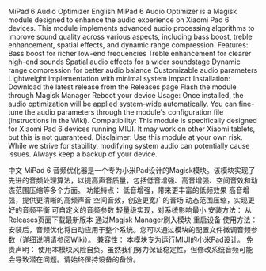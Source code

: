MiPad 6 Audio Optimizer
English
MiPad 6 Audio Optimizer is a Magisk module designed to enhance the audio experience on Xiaomi Pad 6 devices. This module implements advanced audio processing algorithms to improve sound quality across various aspects, including bass boost, treble enhancement, spatial effects, and dynamic range compression.
Features:
Bass boost for richer low-end frequencies
Treble enhancement for clearer high-end sounds
Spatial audio effects for a wider soundstage
Dynamic range compression for better audio balance
Customizable audio parameters
Lightweight implementation with minimal system impact
Installation:
Download the latest release from the Releases page
Flash the module through Magisk Manager
Reboot your device
Usage:
Once installed, the audio optimization will be applied system-wide automatically. You can fine-tune the audio parameters through the module's configuration file (instructions in the Wiki).
Compatibility:
This module is specifically designed for Xiaomi Pad 6 devices running MIUI. It may work on other Xiaomi tablets, but this is not guaranteed.
Disclaimer:
Use this module at your own risk. While we strive for stability, modifying system audio can potentially cause issues. Always keep a backup of your device.






中文
MiPad 6 音频优化器是一个专为小米Pad设计的Magisk模块。该模块实现了先进的音频处理算法，以提高声音质量，包括低音增强、高音增强、空间音效和动态范围压缩等多个方面。
功能特点：
低音增强，带来更丰富的低频效果
高音增强，提供更清晰的高频声音
空间音效，创造更宽广的音场
动态范围压缩，实现更好的音频平衡
可自定义的音频参数
轻量级实现，对系统影响最小
安装方法：
从Releases页面下载最新版本
通过Magisk Manager刷入模块
重启设备
使用方法：
安装后，音频优化将自动应用于整个系统。您可以通过模块的配置文件微调音频参数（详细说明请参阅Wiki）。
兼容性：
本模块专为运行MIUI的小米Pad设计。
免责声明：
使用本模块风险自负。虽然我们努力保证稳定性，但修改系统音频可能会导致潜在问题。请始终保持设备的备份。
